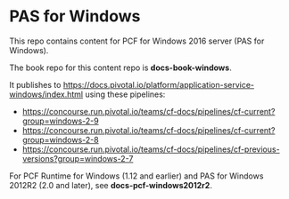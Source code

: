 # PAS for Windows
This repo contains content for PCF for Windows 2016 server (PAS for Windows).

The book repo for this content repo is **docs-book-windows**.

It publishes to https://docs.pivotal.io/platform/application-service-windows/index.html using these pipelines:

+ https://concourse.run.pivotal.io/teams/cf-docs/pipelines/cf-current?group=windows-2-9
+ https://concourse.run.pivotal.io/teams/cf-docs/pipelines/cf-current?group=windows-2-8
+ https://concourse.run.pivotal.io/teams/cf-docs/pipelines/cf-previous-versions?group=windows-2-7



For PCF Runtime for Windows (1.12 and earlier) and PAS for Windows 2012R2 (2.0 and later), see **docs-pcf-windows2012r2**.
